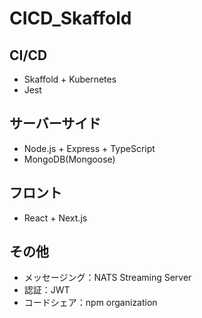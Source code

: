 # CICD_Skaffold

## CI/CD

- Skaffold + Kubernetes
- Jest

## サーバーサイド
- Node.js + Express + TypeScript
- MongoDB(Mongoose)

## フロント
- React + Next.js

## その他
- メッセージング：NATS Streaming Server
- 認証：JWT
- コードシェア：npm organization

